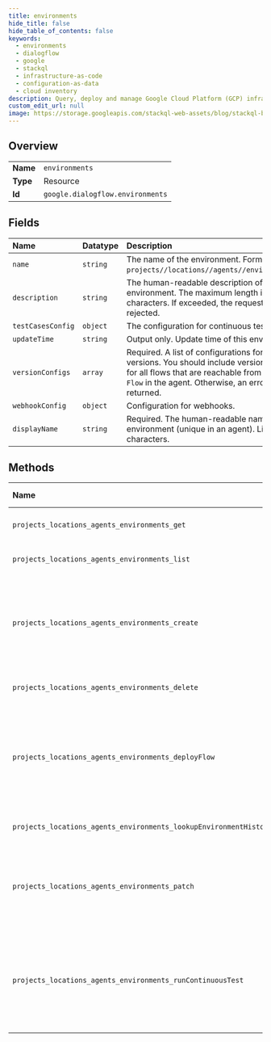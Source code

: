 ```yaml
---
title: environments
hide_title: false
hide_table_of_contents: false
keywords:
  - environments
  - dialogflow
  - google    
  - stackql
  - infrastructure-as-code
  - configuration-as-data
  - cloud inventory
description: Query, deploy and manage Google Cloud Platform (GCP) infrastructure and resources using SQL
custom_edit_url: null
image: https://storage.googleapis.com/stackql-web-assets/blog/stackql-blog-post-featured-image.png
---
```

  
    

## Overview
<table><tbody>
<tr><td><b>Name</b></td><td><code>environments</code></td></tr>
<tr><td><b>Type</b></td><td>Resource</td></tr>
<tr><td><b>Id</b></td><td><code>google.dialogflow.environments</code></td></tr>
</tbody></table>

## Fields
| Name | Datatype | Description |
|:-----|:---------|:------------|
| `name` | `string` | The name of the environment. Format: `projects//locations//agents//environments/`. |
| `description` | `string` | The human-readable description of the environment. The maximum length is 500 characters. If exceeded, the request is rejected. |
| `testCasesConfig` | `object` | The configuration for continuous tests. |
| `updateTime` | `string` | Output only. Update time of this environment. |
| `versionConfigs` | `array` | Required. A list of configurations for flow versions. You should include version configs for all flows that are reachable from `Start Flow` in the agent. Otherwise, an error will be returned. |
| `webhookConfig` | `object` | Configuration for webhooks. |
| `displayName` | `string` | Required. The human-readable name of the environment (unique in an agent). Limit of 64 characters. |
## Methods
| Name | Accessible by | Required Params | Description |
|:-----|:--------------|:----------------|:------------|
| `projects_locations_agents_environments_get` | `SELECT` | `agentsId, environmentsId, locationsId, projectsId` | Retrieves the specified Environment. |
| `projects_locations_agents_environments_list` | `SELECT` | `agentsId, locationsId, projectsId` | Returns the list of all environments in the specified Agent. |
| `projects_locations_agents_environments_create` | `INSERT` | `agentsId, locationsId, projectsId` | Creates an Environment in the specified Agent. This method is a [long-running operation](https://cloud.google.com/dialogflow/cx/docs/how/long-running-operation). The returned `Operation` type has the following method-specific fields: - `metadata`: An empty [Struct message](https://developers.google.com/protocol-buffers/docs/reference/google.protobuf#struct) - `response`: Environment |
| `projects_locations_agents_environments_delete` | `DELETE` | `agentsId, environmentsId, locationsId, projectsId` | Deletes the specified Environment. |
| `projects_locations_agents_environments_deployFlow` | `EXEC` | `agentsId, environmentsId, locationsId, projectsId` | Deploys a flow to the specified Environment. This method is a [long-running operation](https://cloud.google.com/dialogflow/cx/docs/how/long-running-operation). The returned `Operation` type has the following method-specific fields: - `metadata`: DeployFlowMetadata - `response`: DeployFlowResponse |
| `projects_locations_agents_environments_lookupEnvironmentHistory` | `EXEC` | `agentsId, environmentsId, locationsId, projectsId` | Looks up the history of the specified Environment. |
| `projects_locations_agents_environments_patch` | `EXEC` | `agentsId, environmentsId, locationsId, projectsId` | Updates the specified Environment. This method is a [long-running operation](https://cloud.google.com/dialogflow/cx/docs/how/long-running-operation). The returned `Operation` type has the following method-specific fields: - `metadata`: An empty [Struct message](https://developers.google.com/protocol-buffers/docs/reference/google.protobuf#struct) - `response`: Environment |
| `projects_locations_agents_environments_runContinuousTest` | `EXEC` | `agentsId, environmentsId, locationsId, projectsId` | Kicks off a continuous test under the specified Environment. This method is a [long-running operation](https://cloud.google.com/dialogflow/cx/docs/how/long-running-operation). The returned `Operation` type has the following method-specific fields: - `metadata`: RunContinuousTestMetadata - `response`: RunContinuousTestResponse |
